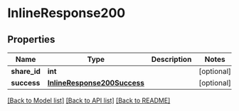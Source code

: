 # InlineResponse200

## Properties
Name | Type | Description | Notes
------------ | ------------- | ------------- | -------------
**share_id** | **int** |  | [optional] 
**success** | [**InlineResponse200Success**](InlineResponse200Success.md) |  | [optional] 

[[Back to Model list]](../README.md#documentation-for-models) [[Back to API list]](../README.md#documentation-for-api-endpoints) [[Back to README]](../README.md)

